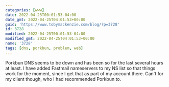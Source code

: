 ```yaml
---
categories: [www]
date: 2022-04-25T00:01:53-04:00
date_gmt: 2022-04-25T04:01:53+00:00
guid: 'https://www.tobymackenzie.com/blog/?p=3728'
id: 3728
modified: 2022-04-25T00:01:53-04:00
modified_gmt: 2022-04-25T04:01:53+00:00
name: '3728'
tags: [dns, porkbun, problem, web]
---
```


Porkbun DNS seems to be down and has been so for the last several hours at least.  I have added Fastmail nameservers to my NS list so that things work for the moment, since I get that as part of my account there.  Can't for my client though, who I had recommended Porkbun to.
